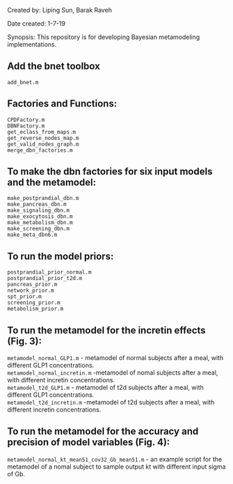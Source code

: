Created by: 
Liping Sun, Barak Raveh

Date created: 
1-7-19

Synopsis:
This repository is for developing Bayesian metamodeling implementations. 

## Add the bnet toolbox
`add_bnet.m`

## Factories and Functions:
`CPDFactory.m`  
`DBNFactory.m`  
`get_eclass_from_maps.m`  
`get_reverse_nodes_map.m`  
`get_valid_nodes_graph.m`  
`merge_dbn_factories.m`  

## To make the dbn factories for six input models and the metamodel:
`make_postprandial_dbn.m`  
`make_pancreas_dbn.m`  
`make_signaling_dbn.m`   
`make_exocytosis_dbn.m`   
`make_metabolism_dbn.m`  
`make_screening_dbn.m`   
`make_meta_dbn6.m`  

## To run the model priors:
`postprandial_prior_normal.m`  
`postprandial_prior_t2d.m`   
`pancreas_prior.m`   
`network_prior.m`   
`spt_prior.m`  
`screening_prior.m`  
`metabolism_prior.m`   

## To run the metamodel for the incretin effects (Fig. 3):
`metamodel_normal_GLP1.m`  - metamodel of normal subjects after a meal,
with different GLP1 concentrations.   
`metamodel_normal_incretin.m` -metamodel of nomal subjects after a
meal, with different incretin concentrations.   
`metamodel_t2d_GLP1.m`  - metamodel of t2d subjects after a meal,
with different GLP1 concentrations.   
`metamodel_t2d_incretin.m` -metamodel of t2d subjects after a meal,
with different incretin concentrations.   

## To run the metamodel for the accuracy and precision of model variables (Fig. 4):
`metamodel_normal_kt_mean51_cov32_Gb_mean51.m` - an example script for
the metamodel of a nomal subject to sample output kt with different
input sigma of Gb.   
